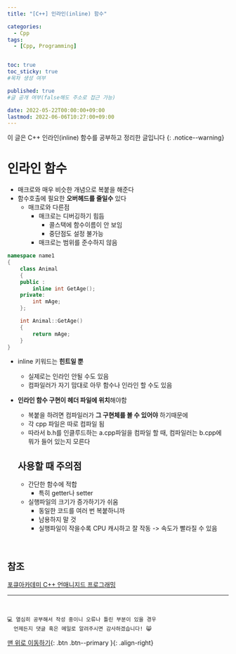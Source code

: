 ```yaml
---
title: "[C++] 인라인(inline) 함수" 

categories:
  - Cpp
tags:
  - [Cpp, Programming]


toc: true
toc_sticky: true
#목차 생성 여부

published: true
#글 공개 여부(false해도 주소로 접근 가능)

date: 2022-05-22T00:00:00+09:00
lastmod: 2022-06-06T10:27:00+09:00
---
```


이 글은 C++ 인라인(inline) 함수를 공부하고 정리한 글입니다
{: .notice--warning}

# 인라인 함수
- 매크로와 매우 비슷한 개념으로 복붙을 해준다
- 함수호출에 필요한 **오버헤드를 줄일수** 있다
  - 매크로와 다른점
    - 매크로는 디버깅하기 힘듬
      - 콜스택에 함수이름이 안 보임
      - 중단점도 설정 불가능
    - 매크로는 범위를 준수하지 않음

```cpp
namespace name1
{
    class Animal
    {
    public :
        inline int GetAge();
    private:
        int mAge;
    };

    int Animal::GetAge()
    {
        return mAge;
    }
}
```

- inline 키워드는 **힌트일 뿐**
  - 실제로는 인라인 안될 수도 있음
  - 컴파일러가 자기 맘대로 아무 함수나 인라인 할 수도 있음
- **인라인 함수 구현이 헤더 파일에 위치**해야함
  - 복붙을 하려면 컴파일러가 **그 구현체를 볼 수 있어야** 하기때문에
  - 각 cpp 파일은 따로 컴파일 됨
  - 따라서 b.h를 인클루드하는 a.cpp파일을 컴파일 할 때, 컴파일러는 b.cpp에 뭐가 들어 있는지 모른다

  ## 사용할 때 주의점
  - 간단한 함수에 적합
    - 특히 getter나 setter
  - 실행파일의 크기가 증가하기가 쉬움
    - 동일한 코드를 여러 번 복붙하니까
    - 남용하지 말 것
    - 실행파일이 작을수록 CPU 캐시하고 잘 작동 -> 속도가 빨라질 수 있음
  
<br>

## 참조
[포큐아카데미 C++ 언매니지드 프로그래밍](https://pocu-ko.teachable.com/p/comp3200)

***
<br>

    💻 열심히 공부해서 작성 중이니 오류나 틀린 부분이 있을 경우 
      언제든지 댓글 혹은 메일로 알려주시면 감사하겠습니다! 😸

[맨 위로 이동하기](#){: .btn .btn--primary }{: .align-right}